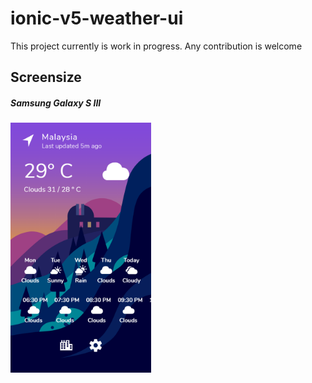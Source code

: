 # ionic-v5-weather-ui

This project currently is work in progress. 
Any contribution is welcome

## Screensize

##### Samsung Galaxy S III 
<img width="auto" height="400px" src="https://raw.githubusercontent.com/SnowBases/Weather-UI-Ionic-5/master/screenshots/Galaxy_S_III.png" alt="Samsung Galaxy S III">
